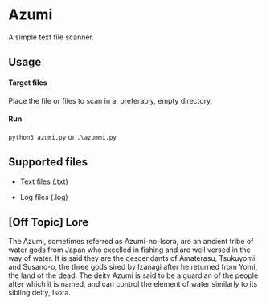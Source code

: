 # Azumi

A simple text file scanner.

## Usage
#### Target files
Place the file or files to scan in a, preferably, empty directory.
#### Run
`python3 azumi.py` or `.\azummi.py`

## Supported files
- Text files (.txt)

- Log files (.log)

## [Off Topic] Lore
The Azumi, sometimes referred as Azumi-no-Isora, are an ancient tribe of water gods from Japan who excelled in fishing and are well versed in the way of water. It is said they are the descendants of Amaterasu, Tsukuyomi and Susano-o, the three gods sired by Izanagi after he returned from Yomi, the land of the dead. The deity Azumi is said to be a guardian of the people after which it is named, and can control the element of water similarly to its sibling deity, Isora.
